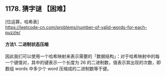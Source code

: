 ## 1178. 猜字谜 【困难】      
[位运算，哈希表]      
https://leetcode-cn.com/problems/number-of-valid-words-for-each-puzzle/    

#### 方法1. 二进制状态压缩       
因此我们可以使用一个哈希映射来表示需要的「数据结构」：对于哈希映射中的每一个键值对，其中的键表示一个长度为 26 的二进制数，值表示其出现的次数，即数组 words 中多少个 word 压缩成的二进制数等于键。




